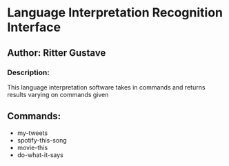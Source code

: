 <h1>Language Interpretation Recognition Interface</h1>
<h2>Author: Ritter Gustave</h2>

<h3>Description:</h3>
<p>This language interpretation software takes in commands and returns results varying on commands given</p>

<h2>Commands:</h2>
<ul>
  <li>my-tweets</li>
  <li>spotify-this-song</li>
  <li>movie-this</li>
  <li>do-what-it-says</li>
</ul>
